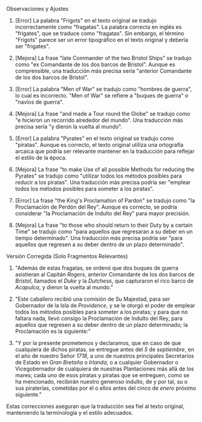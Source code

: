 Observaciones y Ajustes

1. [Error] La palabra "Frigots" en el texto original se tradujo incorrectamente como "fragatas". La palabra correcta en inglés es "frigates", que se traduce como "fragatas". Sin embargo, el término "Frigots" parece ser un error tipográfico en el texto original y debería ser "frigates".

2. [Mejora] La frase "late Commander of the two Bristol Ships" se tradujo como "ex Comandante de los dos barcos de Bristol". Aunque es comprensible, una traducción más precisa sería "anterior Comandante de los dos barcos de Bristol".

3. [Error] La palabra "Men of War" se tradujo como "hombres de guerra", lo cual es incorrecto. "Men of War" se refiere a "buques de guerra" o "navíos de guerra".

4. [Mejora] La frase "and made a Tour round the Globe" se tradujo como "e hicieron un recorrido alrededor del mundo". Una traducción más precisa sería "y dieron la vuelta al mundo".

5. [Error] La palabra "Pyrates" en el texto original se tradujo como "piratas". Aunque es correcto, el texto original utiliza una ortografía arcaica que podría ser relevante mantener en la traducción para reflejar el estilo de la época.

6. [Mejora] La frase "to make Use of all possible Methods for reducing the Pyrates" se tradujo como "utilizar todos los métodos posibles para reducir a los piratas". Una traducción más precisa podría ser "emplear todos los métodos posibles para someter a los piratas".

7. [Error] La frase "the King's Proclamation of Pardon" se tradujo como "la Proclamación de Perdón del Rey". Aunque es correcto, se podría considerar "la Proclamación de Indulto del Rey" para mayor precisión.

8. [Mejora] La frase "to those who should return to their Duty by a certain Time" se tradujo como "para aquellos que regresaran a su deber en un tiempo determinado". Una traducción más precisa podría ser "para aquellos que regresen a su deber dentro de un plazo determinado".

Versión Corregida (Solo Fragmentos Relevantes)

1. "Además de estas fragatas, se ordenó que dos buques de guerra asistieran al Capitán *Rogers*, anterior Comandante de los dos barcos de *Bristol*, llamados el *Duke* y la *Dutchess*, que capturaron el rico barco de *Acapulca*, y dieron la vuelta al mundo."

2. "Este caballero recibió una comisión de Su Majestad, para ser Gobernador de la Isla de *Providence*, y se le otorgó el poder de emplear todos los métodos posibles para someter a los piratas; y para que no faltara nada, llevó consigo la Proclamación de Indulto del Rey, para aquellos que regresen a su deber dentro de un plazo determinado; la Proclamación es la siguiente:"

3. "Y por la presente prometemos y declaramos, que en caso de que cualquiera de dichos piratas, se entregue antes del _5_ de *septiembre*, en el año de nuestro Señor *1718*, a uno de nuestros principales Secretarios de Estado en *Gran Bretaña* o *Irlanda*, o a cualquier Gobernador o Vicegobernador de cualquiera de nuestras Plantaciones más allá de los mares; cada uno de esos piratas y piratas que se entreguen, como se ha mencionado, recibirán nuestro generoso indulto, de y por tal, su o sus piraterías, cometidas por él o ellos antes del cinco de *enero* próximo siguiente."

Estas correcciones aseguran que la traducción sea fiel al texto original, manteniendo la terminología y el estilo adecuados.